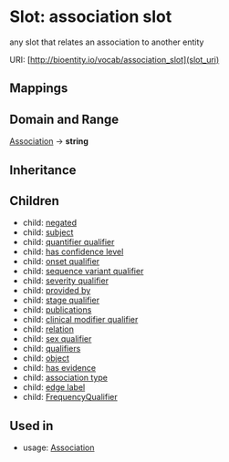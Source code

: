 # Slot: association slot


any slot that relates an association to another entity

URI: [http://bioentity.io/vocab/association_slot](slot_uri)
## Mappings

## Domain and Range

[Association](Association.md) -> **string**
## Inheritance

## Children

 *  child: [negated](negated.md)
 *  child: [subject](subject.md)
 *  child: [quantifier qualifier](quantifier_qualifier.md)
 *  child: [has confidence level](has_confidence_level.md)
 *  child: [onset qualifier](onset_qualifier.md)
 *  child: [sequence variant qualifier](sequence_variant_qualifier.md)
 *  child: [severity qualifier](severity_qualifier.md)
 *  child: [provided by](provided_by.md)
 *  child: [stage qualifier](stage_qualifier.md)
 *  child: [publications](publications.md)
 *  child: [clinical modifier qualifier](clinical_modifier_qualifier.md)
 *  child: [relation](relation.md)
 *  child: [sex qualifier](sex_qualifier.md)
 *  child: [qualifiers](qualifiers.md)
 *  child: [object](object.md)
 *  child: [has evidence](has_evidence.md)
 *  child: [association type](association_type.md)
 *  child: [edge label](edge_label.md)
 *  child: [FrequencyQualifier](FrequencyQualifier.md)
## Used in

 *  usage: [Association](Association.md)
